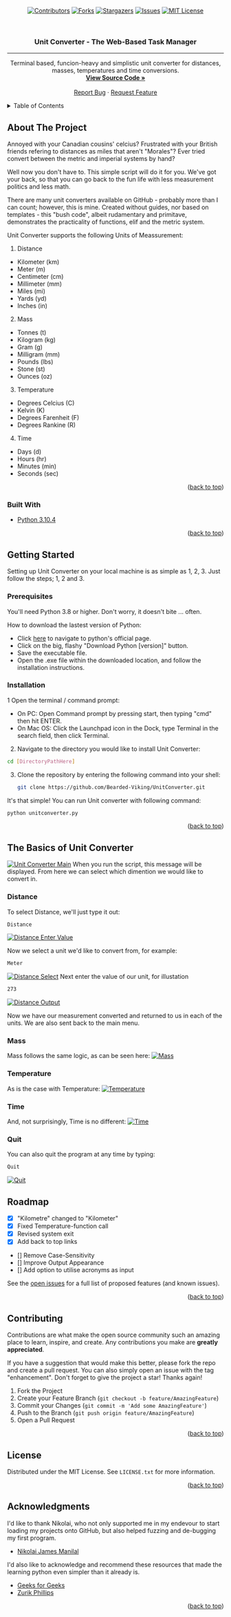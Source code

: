 <div id="top"></div>
<div align="center">

<!-- PROJECT SHIELDS -->
[![Contributors][contributors-shield]][contributors-url]
[![Forks][forks-shield]][forks-url]
[![Stargazers][stars-shield]][stars-url]
[![Issues][issues-shield]][issues-url]
[![MIT License][license-shield]][license-url]

<!-- Title -->
<br />
  <h3 align="center">Unit Converter - The Web-Based Task Manager</h3>
  
  <hr>
  
  <p align="center">
    Terminal based, funcion-heavy and simplistic unit converter for distances, masses, temperatures and time conversions. 
    <br />
    <a href="https://github.com/Bearded-Viking/UnitConverter/"><strong>View Source Code »</strong></a>
    <br />
    <br />
    <a href="https://github.com/Bearded-Viking/UnitConverter/issues">Report Bug</a>
    ·
    <a href="https://github.com/Bearded-Viking/UnitConverter/issues">Request Feature</a>
  </p>
</div>



<!-- TABLE OF CONTENTS -->
<details>
  <summary>Table of Contents</summary>
  <ol>
    <li>
      <a href="#about-the-project">About The Project</a>
      <ul>
        <li><a href="#built-with">Built With</a></li>
      </ul>
    </li>
    <li>
      <a href="#getting-started">Getting Started</a>
      <ul>
        <li><a href="#prerequisites">Prerequisites</a></li>
        <li><a href="#installation">Installation</a></li>
      </ul>
    </li>
    <li><a href="#the-basics-of-unitconverter">The Basics of the Unit Converter</a></li>
    <ul>
        <li><a href="#main-menu">Main Menu</a></li>
        <li><a href="#distance">Distance</a></li>
        <li><a href="#mass">Mass</a></li>
        <li><a href="#temperature">Temperature</a></li>
        <li><a href="#time">Time</a></li>
        <li><a href="#quit">Quit</a></li>
    </ul>
    <li><a href="#roadmap">Roadmap</a></li>
    <li><a href="#contributing">Contributing</a></li>
    <li><a href="#license">License</a></li>
    <li><a href="#acknowledgments">Acknowledgments</a></li>
  </ol>
</details>



<!-- ABOUT THE PROJECT -->
## About The Project

Annoyed with your Canadian cousins' celcius? Frustrated with your British friends refering to distances as miles that aren't "Morales"? Ever tried convert between the metric and imperial systems by hand?

Well now you don't have to. This simple script will do it for you. We've got your back, so that you can go back to the fun life with less measurement politics and less math.

There are many unit converters available on GitHub - probably more than I can count; however, this is mine. Created without guides, nor based on templates - this "bush code", albeit rudamentary and primitave, demonstrates the practicality of functions, elif and the metric system.

Unit Converter supports the following Units of Meassurement:
1. Distance
  * Kilometer (km)
  * Meter (m)
  * Centimeter (cm)
  * Millimeter (mm)
  * Miles (mi)
  * Yards (yd)
  * Inches (in)
2. Mass
  * Tonnes (t)
  * Kilogram (kg)
  * Gram (g)
  * Milligram (mm)
  * Pounds (lbs)
  * Stone (st)
  * Ounces (oz)
3. Temperature
  * Degrees Celcius (C)
  * Kelvin (K)
  * Degrees Farenheit (F)
  * Degrees Rankine (R)
4. Time
  * Days (d)
  * Hours (hr)
  * Minutes (min)
  * Seconds (sec)

<p align="right">(<a href="#top">back to top</a>)</p>



### Built With

* [Python 3.10.4](https://www.python.org/)

<p align="right">(<a href="#top">back to top</a>)</p>



<!-- GETTING STARTED -->
## Getting Started

Setting up Unit Converter on your local machine is as simple as 1, 2, 3. Just follow the steps; 1, 2 and 3.

### Prerequisites

You'll need Python 3.8 or higher. Don't worry, it doesn't bite ... often.

How to download the lastest version of Python:
* Click [here](https://www.python.org/downloads/) to navigate to python's official page.
* Click on the big, flashy "Download Python [version]" button.
* Save the executable file.
* Open the .exe file within the downloaded location, and follow the installation instructions.


### Installation

1 Open the terminal / command prompt:
  * On PC: Open Command prompt by pressing start, then typing "cmd" then hit ENTER.
  * On Mac OS: Click the Launchpad icon in the Dock, type Terminal in the search field, then click Terminal.

2. Navigate to the directory you would like to install Unit Converter:
  ```sh
  cd [DirectoryPathHere]
  ```
3. Clone the repository by entering the following command into your shell:
   ```sh
   git clone https://github.com/Bearded-Viking/UnitConverter.git
   ```
It's that simple! You can run Unit converter with following command:

  ```sh
  python unitconverter.py 
  ```

<p align="right">(<a href="#top">back to top</a>)</p>



<!-- USAGE EXAMPLES -->
## The Basics of Unit Converter

[![Unit Converter Main][screenshot-main]]((https://github.com/Bearded-Viking/UnitConverter/blob/main/images/screenshotMain.png))
When you run the script, this message will be displayed. From here we can select which dimention we would like to convert in.

### Distance
To select Distance, we'll just type it out:
  ```sh
  Distance
  ```

[![Distance Enter Value][screenshot-distance-enter-value]]((https://github.com/Bearded-Viking/UnitConverter/blob/main/images/screenshotDistanceEnterValue.png))

Now we select a unit we'd like to convert from, for example:
  ```sh
  Meter
  ```

[![Distance Select][screenshot-distance-select]]((https://github.com/Bearded-Viking/UnitConverter/blob/main/images/screenshotDistanceSelect.png))
Next enter the value of our unit, for illustation
  ```sh
  273
  ```

[![Distance Output][screenshot-distance-output]]((https://github.com/Bearded-Viking/UnitConverter/blob/main/images/screenshotDistanceOutput.png))

Now we have our measurement converted and returned to us in each of the units.
We are also sent back to the main menu.

### Mass
Mass follows the same logic, as can be seen here:
[![Mass][screenshot-mass]]((https://github.com/Bearded-Viking/UnitConverter/blob/main/images/screenshotMass.png))

### Temperature
As is the case with Temperature:
[![Temperature][screenshot-temperature]]((https://github.com/Bearded-Viking/UnitConverter/blob/main/images/screenshotTemperature.png))

### Time
And, not surprisingly, Time is no different:
[![Time][screenshot-time]]((https://github.com/Bearded-Viking/UnitConverter/blob/main/images/screenshotTime.png))

### Quit
You can also quit the program at any time by typing:
  ```sh
  Quit
  ```
[![Quit][screenshot-quit]]((https://github.com/Bearded-Viking/UnitConverter/blob/main/images/screenshotQuit.png))

<!-- ROADMAP -->
## Roadmap

- [x] "Kilometre" changed to "Kilometer"
- [x] Fixed Temperature-function call
- [x] Revised system exit
- [x] Add back to top links
- [] Remove Case-Sensitivity
- [] Improve Output Appearance
- [] Add option to utilise acronyms as input

See the [open issues](https://github.com/Bearded-Viking/UnitConverter/issues) for a full list of proposed features (and known issues).

<p align="right">(<a href="#top">back to top</a>)</p>



<!-- CONTRIBUTING -->
## Contributing

Contributions are what make the open source community such an amazing place to learn, inspire, and create. Any contributions you make are **greatly appreciated**.

If you have a suggestion that would make this better, please fork the repo and create a pull request. You can also simply open an issue with the tag "enhancement".
Don't forget to give the project a star! Thanks again!

1. Fork the Project
2. Create your Feature Branch (`git checkout -b feature/AmazingFeature`)
3. Commit your Changes (`git commit -m 'Add some AmazingFeature'`)
4. Push to the Branch (`git push origin feature/AmazingFeature`)
5. Open a Pull Request

<p align="right">(<a href="#top">back to top</a>)</p>



<!-- LICENSE -->
## License

Distributed under the MIT License. See `LICENSE.txt` for more information.

<p align="right">(<a href="#top">back to top</a>)</p>




<!-- ACKNOWLEDGMENTS -->
## Acknowledgments
I'd like to thank Nikolai, who not only supported me in my endevour to start loading my projects onto GitHub, but also helped fuzzing and de-bugging my first program.
* [Nikolai James Manilal](https://github.com/NikhirMG)

I'd also like to acknowledge and recommend these resources that made the learning python even simpler than it already is.
* [Geeks for Geeks](https://www.geeksforgeeks.org/)
* [Zurik Phillips](https://github.com/zuriknet/README)

<p align="right">(<a href="#top">back to top</a>)</p>



<!-- MARKDOWN LINKS & IMAGES -->
[contributors-shield]: https://img.shields.io/github/contributors/Bearded-Viking/UnitConverter.svg?style=for-the-badge
[contributors-url]: https://github.com/Bearded-Viking/UnitConverter/graphs/contributors
[forks-shield]: https://img.shields.io/github/forks/Bearded-Viking/UnitConverter.svg?style=for-the-badge
[forks-url]: https://github.com/Bearded-Viking/UnitConverter/network/members
[stars-shield]: https://img.shields.io/github/stars/Bearded-Viking/UnitConverter.svg?style=for-the-badge
[stars-url]: https://github.com/Bearded-Viking/UnitConverter/stargazers
[issues-shield]: https://img.shields.io/github/issues/Bearded-Viking/UnitConverter.svg?style=for-the-badge
[issues-url]: https://github.com/Bearded-Viking/UnitConverter/issues
[license-shield]: https://img.shields.io/github/license/Bearded-Viking/TaskFlow.svg?style=for-the-badge
[license-url]: https://github.com/Bearded-Viking/UnitConverter/blob/master/LICENSE.txt

[screenshot-distance-enter-value]: images/screenshotDistanceEnterValue.png
[screenshot-distance-output]:images/screenshotDistanceOutput.png
[screenshot-distance-select]:images/screenshotDistanceSelect.png
[screenshot-main]:images/screenshotMain.png
[screenshot-mass]:images/screenshotMass.png
[screenshot-quit]:images/screenshotQuit.png
[screenshot-temperature]:images/screenshotTemperature.png
[screenshot-time]:images/screenshotTime.png 
